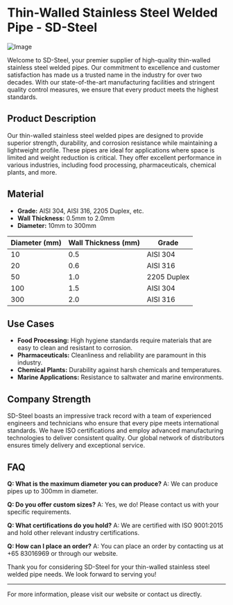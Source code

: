 # Thin-Walled Stainless Steel Welded Pipe - SD-Steel

![Image](https://github.com/user-attachments/assets/2567258e-e124-4816-932d-1809bd27ef0b)

Welcome to SD-Steel, your premier supplier of high-quality thin-walled stainless steel welded pipes. Our commitment to excellence and customer satisfaction has made us a trusted name in the industry for over two decades. With our state-of-the-art manufacturing facilities and stringent quality control measures, we ensure that every product meets the highest standards.

## Product Description

Our thin-walled stainless steel welded pipes are designed to provide superior strength, durability, and corrosion resistance while maintaining a lightweight profile. These pipes are ideal for applications where space is limited and weight reduction is critical. They offer excellent performance in various industries, including food processing, pharmaceuticals, chemical plants, and more.

## Material

- **Grade:** AISI 304, AISI 316, 2205 Duplex, etc.
- **Wall Thickness:** 0.5mm to 2.0mm
- **Diameter:** 10mm to 300mm

| Diameter (mm) | Wall Thickness (mm) | Grade        |
|---------------|---------------------|--------------|
| 10            | 0.5                 | AISI 304     |
| 20            | 0.6                 | AISI 316     |
| 50            | 1.0                 | 2205 Duplex  |
| 100           | 1.5                 | AISI 304     |
| 300           | 2.0                 | AISI 316     |

## Use Cases

- **Food Processing:** High hygiene standards require materials that are easy to clean and resistant to corrosion.
- **Pharmaceuticals:** Cleanliness and reliability are paramount in this industry.
- **Chemical Plants:** Durability against harsh chemicals and temperatures.
- **Marine Applications:** Resistance to saltwater and marine environments.

## Company Strength

SD-Steel boasts an impressive track record with a team of experienced engineers and technicians who ensure that every pipe meets international standards. We have ISO certifications and employ advanced manufacturing technologies to deliver consistent quality. Our global network of distributors ensures timely delivery and exceptional service.

## FAQ

**Q: What is the maximum diameter you can produce?**
A: We can produce pipes up to 300mm in diameter.

**Q: Do you offer custom sizes?**
A: Yes, we do! Please contact us with your specific requirements.

**Q: What certifications do you hold?**
A: We are certified with ISO 9001:2015 and hold other relevant industry certifications.

**Q: How can I place an order?**
A: You can place an order by contacting us at +65 83016969 or through our website.

Thank you for considering SD-Steel for your thin-walled stainless steel welded pipe needs. We look forward to serving you!

---

For more information, please visit our website or contact us directly.